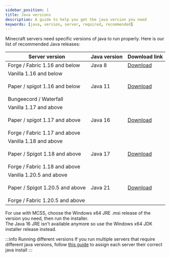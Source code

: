 ```yaml
---
sidebar_position: 1
title: Java versions
description: A guide to help you get the java version you need
keywords: [java, version, server, required, recommended]
---
```



Minecraft servers need specific versions of java to run properly. Here is our list of recommended Java releases:

| Server version                                                                    | Java version | Download link                                                          |
|-----------------------------------------------------------------------------------|--------------|------------------------------------------------------------------------|
| Forge / Fabric 1.16 and below                                                              | Java 8       | [Download](https://adoptium.net/temurin/releases/?os=windows&arch=x64&package=jre&version=8)  |
| Vanilla 1.16 and below<br></br>Paper / spigot 1.16 and below<br></br>Bungeecord / Waterfall | Java 11      | [Download](https://adoptium.net/temurin/releases/?os=windows&arch=x64&package=jre&version=11) |
| Vanilla 1.17 and above<br></br>Paper / spigot 1.17 and above<br></br>Forge / Fabric 1.17 and above   | Java 16      | [Download](https://adoptium.net/temurin/archive/?version=16) |
| Vanilla 1.18 and above<br></br>Paper / Spigot 1.18 and above<br></br>Forge / Fabric 1.18 and above     | Java 17      | [Download](https://adoptium.net/temurin/releases/?os=windows&arch=x64&package=jre&version=17) |
| Vanilla 1.20.5 and above<br></br>Paper / Spigot 1.20.5 and above<br></br>Forge / Fabric 1.20.5 and above     | Java 21      | [Download](https://adoptium.net/temurin/releases/?os=windows&arch=x64&package=jre&version=21) |

For use with MCSS, choose the Windows x64 JRE .msi release of the version you need, then run the installer.<br/>
The Java 16 JRE isn't available anymore so use the Windows x64 JDK installer release instead.

:::info Running different versions
If you run multiple servers that require different java versions, follow [this guide](/advanced/java-path-update#-per-server) to assign each server their correct java install
:::
